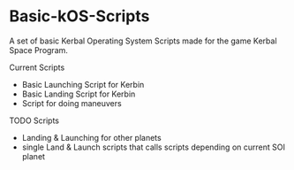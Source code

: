 # Basic-kOS-Scripts

A set of basic Kerbal Operating System Scripts made for the game Kerbal Space Program.

Current Scripts

 - Basic Launching Script for Kerbin
 - Basic Landing Script for Kerbin
  - Script for doing maneuvers


TODO Scripts

 - Landing & Launching for other planets
 - single Land & Launch scripts that calls scripts depending on current SOI planet 

